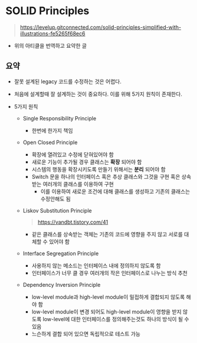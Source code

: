 # SOLID Principles

> https://levelup.gitconnected.com/solid-principles-simplified-with-illustrations-fe5265f68ec6

- 위의 아티클을 번역하고 요약한 글

## 요약

- 잘못 설계된 legacy 코드를 수정하는 것은 어렵다.

- 처음에 설계할때 잘 설계하는 것이 중요하다. 이를 위해 5가지 원칙이 존재한다.

- 5가지 원칙

  - Single Responsibility Principle

    - 한번에 한가지 책임

  - Open Closed Principle

    - 확장에 열려있고 수정에 닫혀있어야 함
    - 새로운 기능이 추가될 경우 클래스는 **확장** 되어야 함
    - 시스템의 행동을 확장시키도록 만들기 위해서는 **분리** 되어야 함
    - Switch 문을 하나의 인터페이스 혹은 추상 클래스와 그것을 구현 혹은 상속받는 여러개의 클래스를 이용하여 구현
      - 이를 이용하여 새로운 조건에 대해 클래스를 생성하고 기존의 클래스는 수정안해도 됨

  - Liskov Substitution Principle

    > https://vandbt.tistory.com/41

    - 같은 클래스를 상속받는 객체는 기존의 코드에 영향을 주지 않고 서로를 대체할 수 있어야 함

  - Interface Segregation Principle

    - 사용하지 않는 메소드는 인터페이스 내에 정의하지 않도록 함
    - 인터페이스가 너무 클 경우 여러개의 작은 인터페이스로 나누는 방식 추천

  - Dependency Inversion Principle

    - low-level module과 high-level module이 밀접하게 결합되지 않도록 해야 함
    - low-level module이 변경 되어도 high-level module이 영향을 받지 않도록 low-level에 대한 인터페이스를 정의해주는것도 하나의 방식이 될 수 있음
    - 느슨하게 결합 되어 있으면 독립적으로 테스트 가능

